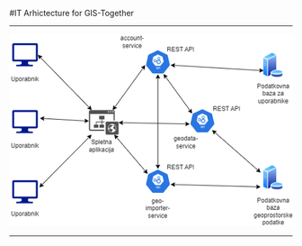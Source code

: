 #IT Arhictecture for GIS-Together
<br> 

---

![System diagram](/.github/system-diagram.drawio.png)

---
